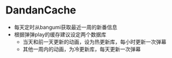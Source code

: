 # DandanCache

- 每天定时从bangumi获取最近一周的新番信息
- 根据弹弹play的缓存建议设定两个数据库
    - 当天和前一天更新的动画，设为热更新库，每小时更新一次弹幕
    - 其他一周内的动画，为冷更新库，每天更新一次弹幕